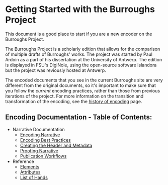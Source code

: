 # Getting Started with the Burroughs Project

This document is a good place to start if you are a new encoder on the Burroughs Project. 

The Burroughs Project is a scholarly edition that allows for the comparison of multiple drafts of Burroughs' works. The project was started by Paul Ardoin as a part of his dissertation at the University of Antwerp. The edition is displayed in FSU's DigiNole, using the open-source software Islandora but the project was reviously hosted at Antwerp. 

The encoded documents that you see in the current Burroughs site are very different from the original documents, so it's important to make sure that you follow the *current* encoding practices, rather than those from previous iterations of the project. For more information on the transition and transformation of the encoding, see the [history of encoding](encoding-history.md) page.

## Encoding Documentation - Table of Contents:

* Narrative Documentation
  * [Encoding Narrative](encoding-narrative.md)
  * [Encoding Best Practices](best-practices.md)
  * [Creating the Header and Metadata](header.md)
  * [Proofing Narrative](proofing-narrative.md)
  * [Publication Workflows](publication-workflows.md)
* Reference
  * [Elements](elements-list.md)
  * [Attributes](attributes-list.md)
  * [List of Hands](hands.md)